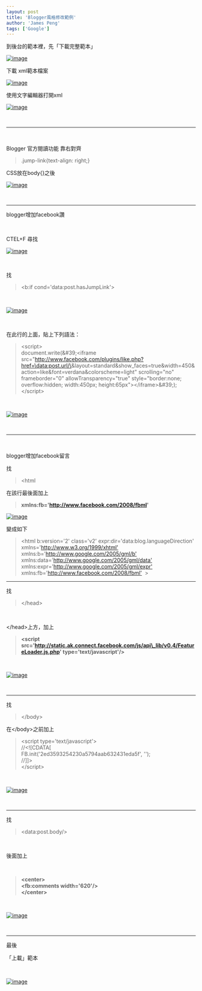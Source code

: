 ```yaml
---
layout: post
title: 'Blogger風格修改範例'
author: 'James Peng'
tags: ['Google']
---
```


到後台的範本裡，先「下載完整範本」

[![image](http://lh4.ggpht.com/-iJTKl2874-M/TlEbwjZMrpI/AAAAAAAAK8Q/ubnyuXvBkGs/image_thumb%25255B6%25255D.png?imgmax=800 "image")](http://lh5.ggpht.com/-KnOCoVwjRdk/TlEbwIZPq3I/AAAAAAAAK8M/aWwpH6ZjlfA/s1600-h/image%25255B8%25255D.png)

下載 xml範本檔案

[![image](http://lh6.ggpht.com/-w32CvSX3Nng/TlEbxrKqctI/AAAAAAAAK8Y/_3k7ju5yaEg/image_thumb%25255B9%25255D.png?imgmax=800 "image")](http://lh4.ggpht.com/-h1j7FKkq5QI/TlEbxCxKzQI/AAAAAAAAK8U/eAxX7dQHilk/s1600-h/image%25255B15%25255D.png)

使用文字編輯器打開xml

[![image](http://lh6.ggpht.com/-R076G6xSggU/TlEbya-DCTI/AAAAAAAAK8g/LnHDRBmNSrQ/image_thumb%25255B11%25255D.png?imgmax=800 "image")](http://lh4.ggpht.com/-UrdafrD7850/TlEbx91PCzI/AAAAAAAAK8c/MvBykxPfGwY/s1600-h/image%25255B19%25255D.png)

 

* * * * *

 

Blogger 官方閱讀功能 靠右對齊

> .jump-link{text-align: right;}

CSS放在body{}之後

[![image](http://lh6.ggpht.com/-glIdsu2FHlY/TlEbzT6nL7I/AAAAAAAAK8o/nP3UlFeAPRo/image_thumb%25255B13%25255D.png?imgmax=800 "image")](http://lh4.ggpht.com/-5HmUpc-fFxA/TlEby97L8CI/AAAAAAAAK8k/Sk2pfHKykKY/s1600-h/image%25255B23%25255D.png)

 

* * * * *

blogger增加facebook讚

 

CTEL+F 尋找

[![image](http://lh5.ggpht.com/-0pxqkBUsXdY/TlEb0Sh6sEI/AAAAAAAAK8w/99LAtaXRe40/image_thumb%25255B17%25255D.png?imgmax=800 "image")](http://lh6.ggpht.com/-51x-nPQ8SL0/TlEbz7FVR3I/AAAAAAAAK8s/Tmmnlmk929Y/s1600-h/image%25255B29%25255D.png)

 

找

> \<b:if cond='data:post.hasJumpLink'\>

 

[![image](http://lh6.ggpht.com/-qZY3IKtXzRY/TlEb1cTrdtI/AAAAAAAAK84/7ZucjEwLHFU/image_thumb%25255B29%25255D.png?imgmax=800 "image")](http://lh6.ggpht.com/-BaTnLbbdwY0/TlEb0469S-I/AAAAAAAAK80/me-2539nir0/s1600-h/image%25255B49%25255D.png)

 

在此行的上面，貼上下列語法：

> \<script\>  
> document.write(&\#39;&lt;iframe
> src=&quot;http://www.facebook.com/plugins/like.php?href=\<data:post.url/\>&amp;layout=standard&amp;show\_faces=true&amp;width=450&amp;action=like&amp;font=verdana&amp;colorscheme=light&quot;
> scrolling=&quot;no&quot; frameborder=&quot;0&quot;
> allowTransparency=&quot;true&quot; style=&quot;border:none;
> overflow:hidden; width:450px;
> height:65px&quot;&gt;&lt;/iframe&gt;&\#39;);  
> \</script\>

 

[![image](http://lh5.ggpht.com/-3fInfDl9nsI/TlEb2LR3nGI/AAAAAAAAK9A/Fm4mDb_MCY0/image_thumb%25255B31%25255D.png?imgmax=800 "image")](http://lh5.ggpht.com/-YleRiZXE-XM/TlEb1mfxurI/AAAAAAAAK88/wzbcz083HNk/s1600-h/image%25255B53%25255D.png)

 

* * * * *

 

blogger增加facebook留言

找

> \<html

在該行最後面加上

> **xmlns:fb='http://www.facebook.com/2008/fbml'**

[![image](http://lh5.ggpht.com/-VauiezIfkeM/TlEb3Opny5I/AAAAAAAAK9I/JvSMdbCtLIQ/image_thumb%25255B37%25255D.png?imgmax=800 "image")](http://lh6.ggpht.com/-ImqvTF85Kls/TlEb2lY69tI/AAAAAAAAK9E/hlZM9FMuiug/s1600-h/image%25255B69%25255D.png)

變成如下

> \<html b:version='2' class='v2' expr:dir='data:blog.languageDirection'
> xmlns='<http://www.w3.org/1999/xhtml'>
> xmlns:b='<http://www.google.com/2005/gml/b'>
> xmlns:data='<http://www.google.com/2005/gml/data'>
> xmlns:expr='<http://www.google.com/2005/gml/expr'>
> xmlns:fb='<http://www.facebook.com/2008/fbml'>  \>

* * * * *

找

> \</head\>

 

\</head\>上方，加上

> **\<script
> src='http://static.ak.connect.facebook.com/js/api\_lib/v0.4/FeatureLoader.js.php'
> type='text/javascript'/\>**

 

[![image](http://lh5.ggpht.com/-a3ZVM_Qh508/TlEb4HX36YI/AAAAAAAAK9Q/YcGMapQnZ-Y/image_thumb%25255B39%25255D.png?imgmax=800 "image")](http://lh4.ggpht.com/-rhRleUAq_tI/TlEb3lkwC9I/AAAAAAAAK9M/pxHTf7JjP8I/s1600-h/image%25255B73%25255D.png)

 

* * * * *

找

> \</body\>

在\</body\>之前加上

> \<script type='text/javascript'\>  
> //\<![CDATA[  
> FB.init('2ed3593254230a5794aab632431eda5f', '');  
> //]]\>  
> \</script\>

 

[![image](http://lh6.ggpht.com/-ujvxe9XQi1o/TlEe4nwC_2I/AAAAAAAAK-A/gU_TvG3ruo4/image_thumb%25255B52%25255D.png?imgmax=800 "image")](http://lh3.ggpht.com/-jftlwbEzLRM/TlEe4UMgHyI/AAAAAAAAK98/5lfi4GTb64I/s1600-h/image%25255B100%25255D.png)

 

* * * * *

找

> \<data:post.body/\>

 

後面加上

 

> **\<center\>  
> \<fb:comments width='620'/\>  
> \</center\>**

 

[![image](http://lh3.ggpht.com/-e00P2740cQo/TlEb57VeGNI/AAAAAAAAK9g/XZNlomfXu2U/image_thumb%25255B43%25255D.png?imgmax=800 "image")](http://lh3.ggpht.com/-yrUHHk26eJY/TlEb5W2cmTI/AAAAAAAAK9c/X0LCKgJ50ss/s1600-h/image%25255B81%25255D.png)

 

* * * * *

最後

「上載」範本

 

[![image](http://lh3.ggpht.com/-YMJAeIR6huQ/TlEb6hxrKoI/AAAAAAAAK9o/MQXyNy3N6H4/image_thumb%25255B45%25255D.png?imgmax=800 "image")](http://lh4.ggpht.com/-Eq_3G9dwB0E/TlEb6NoCH8I/AAAAAAAAK9k/s3qLUpSgyYo/s1600-h/image%25255B85%25255D.png)

 
